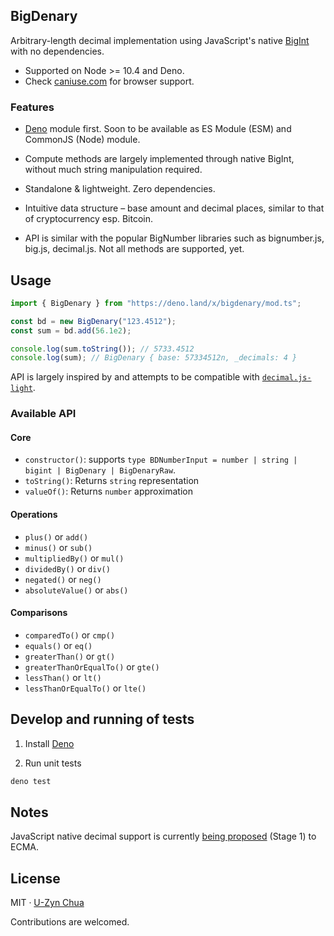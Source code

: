 BigDenary
----
Arbitrary-length decimal implementation using JavaScript's native [BigInt](https://developer.mozilla.org/en-US/docs/Web/JavaScript/Reference/Global_Objects/BigInt) with no dependencies.

- Supported on Node >= 10.4 and Deno.
- Check [caniuse.com](https://caniuse.com/#search=bigint) for browser support.

### Features

- [Deno](https://deno.land) module first. Soon to be available as ES Module (ESM) and CommonJS (Node) module.

- Compute methods are largely implemented through native BigInt, without much string manipulation required.

- Standalone & lightweight. Zero dependencies.

- Intuitive data structure – base amount and decimal places, similar to that of cryptocurrency esp. Bitcoin.

- API is similar with the popular BigNumber libraries such as bignumber.js, big.js, decimal.js. Not all methods are supported, yet.

## Usage

```ts
import { BigDenary } from "https://deno.land/x/bigdenary/mod.ts";

const bd = new BigDenary("123.4512");
const sum = bd.add(56.1e2);

console.log(sum.toString()); // 5733.4512
console.log(sum); // BigDenary { base: 57334512n, _decimals: 4 }
```

API is largely inspired by and attempts to be compatible with [`decimal.js-light`](https://github.com/MikeMcl/decimal.js-light).

### Available API

#### Core
- `constructor()`: supports `type BDNumberInput = number | string | bigint | BigDenary | BigDenaryRaw`.
- `toString()`: Returns `string` representation
- `valueOf()`: Returns `number` approximation

#### Operations
- `plus()` or `add()`
- `minus()` or `sub()`
- `multipliedBy()` or `mul()`
- `dividedBy()` or `div()`
- `negated()` or `neg()`
- `absoluteValue()` or `abs()`

#### Comparisons
- `comparedTo()` or `cmp()`
- `equals()` or `eq()`
- `greaterThan()` or `gt()`
- `greaterThanOrEqualTo()` or `gte()`
- `lessThan()` or `lt()`
- `lessThanOrEqualTo()` or `lte()`

## Develop and running of tests

1. Install [Deno](http://deno.land)

2. Run unit tests

  ```bash
  deno test
  ```

## Notes

JavaScript native decimal support is currently [being proposed](https://github.com/tc39/proposal-decimal) (Stage 1) to ECMA.

## License

MIT &middot; [U-Zyn Chua](https://zynesis.com)

Contributions are welcomed.

